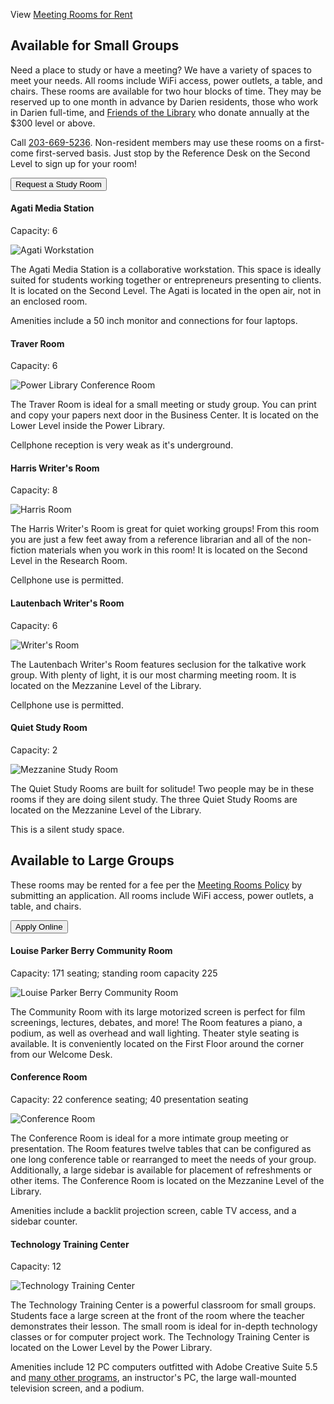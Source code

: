 View <a href="#LargeGroups">Meeting Rooms for Rent</a>

<div class="text-center margin-bottom-50">
  <h2 class="title-v2 title-center">Available for Small Groups</h2>
</div>

<div class="row margin-bottom-10">
  <div class="col-xs-12 col-sm-8 col-md-9">

Need a place to study or have a meeting? We have a variety of spaces to meet your needs. All rooms include WiFi access, power outlets, a table, and chairs. These rooms are available for two hour blocks of time. They may be reserved up to one month in advance by Darien residents, those who work in Darien full-time, and [Friends of the Library](/friends "Friends of the Library") who donate annually at the $300 level or above.

Call [203-669-5236](tel:203-669-5236 "Call the Reference Desk"). Non-resident members may use these rooms on a first-come first-served basis. Just stop by the Reference Desk on the Second Level to sign up for your room!
  </div>
  <div class="col-xs-12 col-sm-8 col-md-3">
      <a href="/request-study-room"><button class="btn-u btn-u-lg btn-u-dark-blue btn-block" type="button">Request a Study Room</button></a>
  </div>
</div>


<div class="row">
<div class="col-md-4 md-margin-bottom-50">

#### Agati Media Station

Capacity: 6 

<img src="/uploads/library_building/interior/agati.jpg" alt="Agati Workstation" class="img-responsive margin-bottom-10" />

The Agati Media Station is a collaborative workstation. This space is ideally suited for students working together or entrepreneurs presenting to clients. It is located on the Second Level. The Agati is located in the open air, not in an enclosed room.

Amenities include a 50 inch monitor and connections for four laptops.

</div>

<div class="col-md-4 md-margin-bottom-50">

#### Traver Room

Capacity: 6 

<img src="/uploads/library_building/interior/pla_study.jpg" alt="Power Library Conference Room" class="img-responsive margin-bottom-10" />

The Traver Room is ideal for a small meeting or study group. You can print and copy your papers next door in the Business Center. It is located on the Lower Level inside the Power Library. 

Cellphone reception is very weak as it's underground.

</div>

<div class="col-md-4 md-margin-bottom-50">

#### Harris Writer's Room

Capacity: 8 

<img src="/uploads/library_building/interior/harris_room.jpg" alt="Harris Room" class="img-responsive margin-bottom-10" />

The Harris Writer's Room is great for quiet working groups! From this room you are just a few feet away from a reference librarian and all of the non-fiction materials when you work in this room! It is located on the Second Level in the Research Room.

Cellphone use is permitted.

</div>
</div>


<div class="row margin-bottom-50">
<div class="col-md-4 md-margin-bottom-50">

#### Lautenbach Writer's Room

Capacity: 6 

<img src="/uploads/library_building/interior/writers_room_sml.jpg" alt="Writer's Room" class="img-responsive margin-bottom-10" />

The Lautenbach Writer's Room features seclusion for the talkative work group. With plenty of light, it is our most charming meeting room. It is located on the Mezzanine Level of the Library. 

Cellphone use is permitted.

</div>

<div class="col-md-4 md-margin-bottom-50">

#### Quiet Study Room

Capacity: 2 

<img src="/uploads/library_building/interior/mezzanine_study_room.jpg" alt="Mezzanine Study Room" class="img-responsive margin-bottom-10" />

The Quiet Study Rooms are built for solitude! Two people may be in these rooms if they are doing silent study. The three Quiet Study Rooms are located on the Mezzanine Level of the Library.

This is a silent study space.

</div>
</div>


<a name="LargeGroups"></a>
<div class="text-center margin-bottom-50">
  <h2 class="title-v2 title-center">Available to Large Groups</h2>
</div>

<div class="row margin-bottom-10">
  <div class="col-xs-12 col-sm-8 col-md-9">

These rooms may be rented for a fee per the [Meeting Rooms Policy](/meeting-rooms-policy "Meeting Rooms Policy") by submitting an application. All rooms include WiFi access, power outlets, a table, and chairs.

  </div>
  <div class="col-xs-12 col-sm-8 col-md-3">
      <a href="/request-meeting-room"><button class="btn-u btn-u-lg btn-u-dark-blue btn-block" type="button">Apply Online</button></a>
  </div>
</div>


<div class="row margin-bottom-10">
   <div class="col-xs-12 col-sm-4 col-md-10">

#### Louise Parker Berry Community Room

Capacity: 171 seating; standing room capacity 225

  </div>
</div>
  <div class="row margin-bottom-30">
 <div class="col-xs-12 col-sm-4 col-md-4">
      <img src="/uploads/library_building/interior/community_room.jpg" class="img-responsive" alt="Louise Parker Berry Community Room" />
  </div>
 <div class="col-xs-12 col-sm-8 col-md-8">

The Community Room with its large motorized screen is perfect for film screenings, lectures, debates, and more! The Room features a piano, a podium, as well as overhead and wall lighting. Theater style seating is available. It is conveniently located on the First Floor around the corner from our Welcome Desk.

  </div>
</div>



<div class="row margin-bottom-10">
   <div class="col-xs-12 col-sm-4 col-md-10">

#### Conference Room

Capacity: 22 conference seating; 40 presentation seating

  </div>
</div>
  <div class="row margin-bottom-30">
 <div class="col-xs-12 col-sm-4 col-md-4">
      <img src="/uploads/library_building/interior/conference_room_2017.jpg" class="img-responsive" alt="Conference Room" />
  </div>
  <div class="col-xs-12 col-sm-8 col-md-8">

The Conference Room is ideal for a more intimate group meeting or presentation. The Room features twelve tables that can be configured as one long conference table or rearranged to meet the needs of your group. Additionally, a large sidebar is available for placement of refreshments or other items. The Conference Room is located on the Mezzanine Level of the Library.

Amenities include a backlit projection screen, cable TV access, and a sidebar counter.

  </div>
</div>


<div class="row margin-bottom-10">
   <div class="col-xs-12 col-sm-4 col-md-10">

#### Technology Training Center

Capacity: 12

  </div>
</div>
  <div class="row margin-bottom-30">
 <div class="col-xs-12 col-sm-4 col-md-4">
     <img src="/uploads/library_building/interior/tech_center_2017.jpg" class="img-responsive" alt="Technology Training Center" />
  </div>
 <div class="col-xs-12 col-sm-8 col-md-8">

The Technology Training Center is a powerful classroom for small groups. Students face a large screen at the front of the room where the teacher demonstrates their lesson. The small room is ideal for in-depth technology classes or for computer project work. The Technology Training Center is located on the Lower Level by the Power Library.

Amenities include 12 PC computers outfitted with Adobe Creative Suite 5.5 and [many other programs](/technology "Computers & Technology"), an instructor's PC, the large wall-mounted television screen, and a podium.
  </div>
</div>